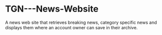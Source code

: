 # TGN---News-Website
A news web site that retrieves breaking news, category specific news and displays them where an account owner can save in their archive.

